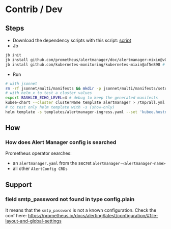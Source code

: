 # Contrib / Dev



## Steps

* Download the dependency scripts with this script: [script](utilities/dl-alertmanager-dependency-scripts)
* Jb
```bash
jb init
jb install github.com/prometheus/alertmanager/doc/alertmanager-mixin@v0.28.0
jb install github.com/kubernetes-monitoring/kubernetes-mixin@af5e898 # last main commit
```
* Run
```bash
# with jsonnet
rm -rf jsonnet/multi/manifests && mkdir -p jsonnet/multi/manifests/setup && jsonnet -J vendor --multi jsonnet/multi/manifests "jsonnet/multi/alertmanager.jsonnet" --ext-code "values={ kubee: std.parseYaml(importstr \"../../kubee/values.yaml\") }" | xargs -I{} sh -c 'cat {} | gojsontoyaml > "{}.yaml" && rm {}' -- {}
# with helm_x to test a cluster values
export BASHLIB_ECHO_LEVEL=4 # debug to keep the generated manifests
kubee-chart --cluster clusterName template alertmanager > /tmp/all.yml
# to test only helm template with -s (show-only)
helm template -s templates/alertmanager-ingress.yaml --set 'kubee.hostname=alert.com' . | yq
```

## How 
### How does Alert Manager config is searched

Prometheus operator searches:
* an `alertmanager.yaml` from the secret `alertmanager-<alertmanager-name>`
* all other `AlertConfig CRDs`

## Support

### field smtp_password not found in type config.plain

It means that the `smtp_password` is not a known configuration.
Check the conf here: https://prometheus.io/docs/alerting/latest/configuration/#file-layout-and-global-settings